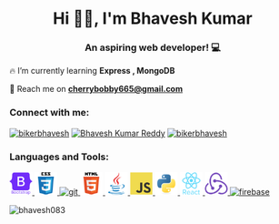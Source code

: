 <h1 align="center">Hi 👋🏻, I'm Bhavesh Kumar</h1>
<h3 align="center">An aspiring web developer! 💻 </h3>

🔥 I’m currently learning **Express , MongoDB**

📝 Reach me on **cherrybobby665@gmail.com**

<h3 align="left">Connect with me:</h3>
<p align="left">
<a href="https://twitter.com/KarnatiBhavesh" target="blank"><img align="center" src="https://cdn.jsdelivr.net/npm/simple-icons@3.0.1/icons/twitter.svg" alt="bikerbhavesh" height="30" width="40" /></a>
<a href="https://www.linkedin.com/in/bhavesh-kumar-reddy-b97b1b1a7/" target="blank"><img align="center" src="https://cdn.jsdelivr.net/npm/simple-icons@3.0.1/icons/linkedin.svg" alt="Bhavesh Kumar Reddy" height="30" width="40" /></a> 
<a href="https://instagram.com/bikerbhavesh" target="blank"><img align="center" src="https://cdn.jsdelivr.net/npm/simple-icons@3.0.1/icons/instagram.svg" alt="bikerbhavesh" height="30" width="40" /></a>
</p>

<h3 align="left">Languages and Tools:</h3>
<p align="left"> <a href="https://getbootstrap.com" target="_blank"> <img src="https://raw.githubusercontent.com/devicons/devicon/master/icons/bootstrap/bootstrap-plain-wordmark.svg" alt="bootstrap" width="40" height="40"/> </a> <a href="https://www.w3schools.com/css/" target="_blank"> <img src="https://raw.githubusercontent.com/devicons/devicon/master/icons/css3/css3-original-wordmark.svg" alt="css3" width="40" height="40"/> </a> <a href="https://git-scm.com/" target="_blank"> <img src="https://www.vectorlogo.zone/logos/git-scm/git-scm-icon.svg" alt="git" width="40" height="40"/> </a> <a href="https://www.w3.org/html/" target="_blank"> <img src="https://raw.githubusercontent.com/devicons/devicon/master/icons/html5/html5-original-wordmark.svg" alt="html5" width="40" height="40"/> </a> <a href="https://www.java.com" target="_blank"> <img src="https://raw.githubusercontent.com/devicons/devicon/master/icons/java/java-original.svg" alt="java" width="40" height="40"/> </a> <a href="https://developer.mozilla.org/en-US/docs/Web/JavaScript" target="_blank"> <img src="https://raw.githubusercontent.com/devicons/devicon/master/icons/javascript/javascript-original.svg" alt="javascript" width="40" height="40"/> </a> <a href="https://www.python.org" target="_blank"> <img src="https://raw.githubusercontent.com/devicons/devicon/master/icons/python/python-original.svg" alt="python" width="40" height="40"/> </a> <a href="https://reactjs.org/" target="_blank"> <img src="https://raw.githubusercontent.com/devicons/devicon/master/icons/react/react-original-wordmark.svg" alt="react" width="40" height="40"/> </a> <a href="https://redux.js.org" target="_blank"> <img src="https://raw.githubusercontent.com/devicons/devicon/master/icons/redux/redux-original.svg" alt="redux" width="40" height="40"/> </a><a href="https://firebase.google.com/" target="_blank"> <img src="https://www.vectorlogo.zone/logos/firebase/firebase-icon.svg" alt="firebase" width="40" height="40"/> </a> </p>
<p><img align="center" src="https://github-readme-stats.vercel.app/api/top-langs?username=bhavesh083&show_icons=true&locale=en&layout=compact" alt="bhavesh083" /></p>
